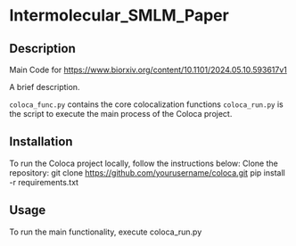 # Intermolecular_SMLM_Paper

## Description
Main Code for https://www.biorxiv.org/content/10.1101/2024.05.10.593617v1

A brief description. 

`coloca_func.py` contains the core colocalization functions
`coloca_run.py` is the script to execute the main process of the Coloca project.

## Installation
To run the Coloca project locally, follow the instructions below:
Clone the repository:
git clone https://github.com/yourusername/coloca.git
pip install -r requirements.txt

## Usage 
To run the main functionality, execute coloca_run.py 



